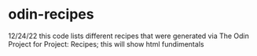 # odin-recipes

12/24/22 this code lists different recipes that were generated via The Odin Project for Project: Recipes; this will show html fundimentals 